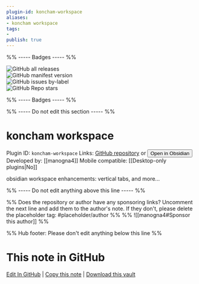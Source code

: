 ```yaml
---
plugin-id: koncham-workspace
aliases:
- koncham workspace
tags: 
- 
publish: true
---
```


%% ----- Badges ----- %%

![GitHub all releases](https://img.shields.io/github/downloads/manogna4/obsidian-koncham-workspace/total?color=573E7A&logo=github&style=for-the-badge)   
![GitHub manifest version](https://img.shields.io/github/manifest-json/v/manogna4/obsidian-koncham-workspace?color=573E7A&logo=github&style=for-the-badge)   
![GitHub issues by-label](https://img.shields.io/github/issues/manogna4/obsidian-koncham-workspace/help%20wanted?color=573E7A&logo=github&style=for-the-badge)   
![GitHub Repo stars](https://img.shields.io/github/stars/manogna4/obsidian-koncham-workspace?color=573E7A&logo=github&style=for-the-badge)

%% ----- Badges ----- %%

%% ----- Do not edit this section ----- %%

# koncham workspace

Plugin ID: `koncham-workspace`
Links: [GitHub repository](https://github.com/manogna4/obsidian-koncham-workspace) or [<button id=HH>Open in Obsidian</button>](obsidian://goto-plugin?id=koncham-workspace)
Developed by: [[manogna4]]
Mobile compatible: [[Desktop-only plugins|No]]

obsidian workspace enhancements: vertical tabs, and more...

%% ----- Do not edit anything above this line ----- %% 

%% Does the repository or author have any sponsoring links? Uncomment the next line and add them to the author's note. If they don't, please delete the placeholder tag: #placeholder/author %%
%% ![[manogna4#Sponsor this author]] %%

%% Hub footer: Please don't edit anything below this line %%

# This note in GitHub

<span class="git-footer">[Edit In GitHub](https://github.dev/obsidian-community/obsidian-hub/blob/main/02%20-%20Community%20Expansions/02.05%20All%20Community%20Expansions/Plugins/koncham-workspace.md "git-hub-edit-note") | [Copy this note](https://raw.githubusercontent.com/obsidian-community/obsidian-hub/main/02%20-%20Community%20Expansions/02.05%20All%20Community%20Expansions/Plugins/koncham-workspace.md "git-hub-copy-note") | [Download this vault](https://github.com/obsidian-community/obsidian-hub/archive/refs/heads/main.zip "git-hub-download-vault") </span>
